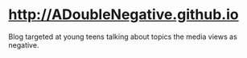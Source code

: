 # http://ADoubleNegative.github.io
Blog targeted at young teens talking about topics the media views as negative.
